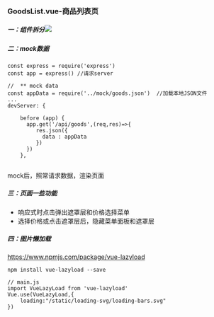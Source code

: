 ### GoodsList.vue-商品列表页
##### 一：组件拆分![](https://upload-images.jianshu.io/upload_images/9249356-e47b39268966497a.png?imageMogr2/auto-orient/strip%7CimageView2/2/w/1240)

##### 二：mock数据

```
const express = require('express')
const app = express() //请求server

//  ** mock data 
const appData = require('../mock/goods.json')  //加载本地JSON文件
...
devServer: {

    before (app) {
      app.get('/api/goods',(req,res)=>{
         res.json({
           data : appData
         })
      })
    },


```
mock后，照常请求数据，渲染页面

##### 三：页面一些功能
- 响应式时点击弹出遮罩层和价格选择菜单
- 选择价格或点击遮罩层后，隐藏菜单面板和遮罩层

##### 四：图片懒加载

https://www.npmjs.com/package/vue-lazyload


```
npm install vue-lazyload --save

// main.js
import VueLazyLoad from 'vue-lazyload'
Vue.use(VueLazyLoad,{
    loading:"/static/loading-svg/loading-bars.svg"
})

```